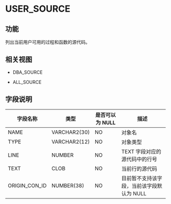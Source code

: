 USER_SOURCE 
================================



功能 
-----------

列出当前用户可用的过程和函数的源代码。

相关视图 
-------------

* DBA_SOURCE

  

* ALL_SOURCE

  




字段说明 
-------------



|   **字段名称**    |    **类型**    | **是否可以为 NULL** |         **描述**          |
|---------------|--------------|----------------|-------------------------|
| NAME          | VARCHAR2(30) | NO             | 对象名                     |
| TYPE          | VARCHAR2(12) | NO             | 对象类型                    |
| LINE          | NUMBER       | NO             | TEXT 字段对应的源代码中的行号       |
| TEXT          | CLOB         | NO             | 当前行的源代码                 |
| ORIGIN_CON_ID | NUMBER(38)   | NO             | 目前暂不支持该字段，当前该字段默认为 NULL |


